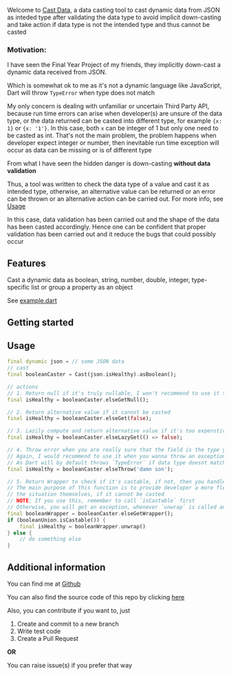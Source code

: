 Welcome to [Cast Data](https://pub.dev/packages/cast_data), a data casting tool to cast dynamic data from JSON as inteded type after validating the data type to avoid implicit down-casting and take action if data type is not the intended type and thus cannot be casted

### Motivation:

I have seen the Final Year Project of my friends, they implicitly down-cast a dynamic data received from JSON.

Which is somewhat ok to me as it's not a dynamic language like JavaScript, Dart will throw `TypeError` when type does not match

My only concern is dealing with unfamiliar or uncertain Third Party API, because run time errors can arise when developer(s) are unsure of the data type, or the data returned can be casted into different type, for example `{x: 1}` or `{x: '1'}`. In this case, both `x` can be integer of 1 but only one need to be casted
as int. That's not the main problem, the problem happens when developer expect integer or number, then inevitable run time exception will occur as data can be missing or is of different type

From what I have seen the hidden danger is down-casting **without data validation**

Thus, a tool was written to check the data type of a value and cast it as intended type, otherwise, an alternative value can be returned or an error can be thrown or an alternative action can be carried out. For more info, see [Usage](#usage)

In this case, data validation has been carried out and the shape of the data has been casted accordingly. Hence one can be confident that proper validation has been carried out and it reduce the bugs that could possibly occur

## Features

Cast a dynamic data as boolean, string, number, double, integer, type-specific list or group a property as an object

See [example.dart](example/cast_data_example.dart)

## Getting started

## Usage

```dart
final dynamic json = // some JSON data
// cast
final booleanCaster = Cast(json.isHealthy).asBoolean();

// actions
// 1. Return null if it's truly nullable, I won't recommend to use it to represent emptiness
final isHealthy = booleanCaster.elseGetNull();

// 2. Return alternative value if it cannot be casted
final isHealthy = booleanCaster.elseGet(false);

// 3. Lazily compute and return alternative value if it's too expenstive to be computed and if value cannot be casted
final isHealthy = booleanCaster.elseLazyGet(() => false);

// 4. Throw error when you are really sure that the field is the type you want and will always be present in JSON
// Again, I would recommend to use it when you wanna throw an exception with custom message
// As Dart will by default throws `TypeError` if data type doesnt match
final isHealthy = booleanCaster.elseThrow('damn son');

// 5. Return Wrapper to check if it's castable, if not, then you handle the alternative action
// The main purpose of this function is to provide developer a more flexible way of handling
// the situation themselves, if it cannot be casted
// NOTE: If you use this, remember to call `isCastable` first
// Otherwise, you will get an exception, whenever `unwrap` is called and it's not castable
final booleanWrapper = booleanCaster.elseGetWrapper();
if (booleanUnion.isCastable()) {
    final isHealthy = booleanWrapper.unwrap()
} else {
    // do something else
}
```

## Additional information

You can find me at [Github](https://github.com/GervinFung)

You can also find the source code of this repo by clicking [here](https://github.com/P-YNPM/cast-data)

Also, you can contribute if you want to, just

1. Create and commit to a new branch
2. Write test code
3. Create a Pull Request

**OR**

You can raise issue(s) if you prefer that way
